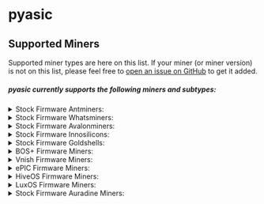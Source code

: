 # pyasic
## Supported Miners

Supported miner types are here on this list.  If your miner (or miner version) is not on this list, please feel free to [open an issue on GitHub](https://github.com/UpstreamData/pyasic/issues) to get it added.

##### pyasic currently supports the following miners and subtypes:
<style>
details {
    margin:0px;
    padding-top:0px;
    padding-bottom:0px;
}
</style>

<details>
<summary>Stock Firmware Antminers:</summary>
    <ul>
        <details>
            <summary>X3 Series:</summary>
                <ul>
                    <li><a href="../antminer/X3#d3">D3</a></li>
                    <li><a href="../antminer/X3#hs3">HS3</a></li>
                    <li><a href="../antminer/X3#l3_1">L3+</a></li>
                </ul>
        </details>
        <details>
            <summary>X5 Series:</summary>
                <ul>
                    <li><a href="../antminer/X5#dr5">DR5</a></li>
                </ul>
        </details>
        <details>
            <summary>X7 Series:</summary>
                <ul>
                    <li><a href="../antminer/X7#l7">L7</a></li>
                </ul>
        </details>
        <details>
            <summary>X9 Series:</summary>
                <ul>
                    <li><a href="../antminer/X9#e9pro">E9Pro</a></li>
                    <li><a href="../antminer/X9#s9">S9</a></li>
                    <li><a href="../antminer/X9#s9i">S9i</a></li>
                    <li><a href="../antminer/X9#s9j">S9j</a></li>
                    <li><a href="../antminer/X9#t9">T9</a></li>
                </ul>
        </details>
        <details>
            <summary>X15 Series:</summary>
                <ul>
                    <li><a href="../antminer/X15#z15">Z15</a></li>
                </ul>
        </details>
        <details>
            <summary>X17 Series:</summary>
                <ul>
                    <li><a href="../antminer/X17#s17">S17</a></li>
                    <li><a href="../antminer/X17#s17_1">S17+</a></li>
                    <li><a href="../antminer/X17#s17-pro">S17 Pro</a></li>
                    <li><a href="../antminer/X17#s17e">S17e</a></li>
                    <li><a href="../antminer/X17#t17">T17</a></li>
                    <li><a href="../antminer/X17#t17_1">T17+</a></li>
                    <li><a href="../antminer/X17#t17e">T17e</a></li>
                </ul>
        </details>
        <details>
            <summary>X19 Series:</summary>
                <ul>
                    <li><a href="../antminer/X19#s19">S19</a></li>
                    <li><a href="../antminer/X19#s19l">S19L</a></li>
                    <li><a href="../antminer/X19#s19-pro">S19 Pro</a></li>
                    <li><a href="../antminer/X19#s19j">S19j</a></li>
                    <li><a href="../antminer/X19#s19i">S19i</a></li>
                    <li><a href="../antminer/X19#s19_1">S19+</a></li>
                    <li><a href="../antminer/X19#s19j-no-pic">S19j No PIC</a></li>
                    <li><a href="../antminer/X19#s19-pro_1">S19 Pro+</a></li>
                    <li><a href="../antminer/X19#s19j-pro">S19j Pro</a></li>
                    <li><a href="../antminer/X19#s19-xp">S19 XP</a></li>
                    <li><a href="../antminer/X19#s19a">S19a</a></li>
                    <li><a href="../antminer/X19#s19a-pro">S19a Pro</a></li>
                    <li><a href="../antminer/X19#s19-pro-hydro">S19 Pro Hydro</a></li>
                    <li><a href="../antminer/X19#t19">T19</a></li>
                </ul>
        </details>
    </ul>
</details>
<details>
<summary>Stock Firmware Whatsminers:</summary>
    <ul>
        <details>
            <summary>M2X Series:</summary>
                <ul>
                    <li><a href="../whatsminer/M2X#m20-v10">M20 V10</a></li>
                    <li><a href="../whatsminer/M2X#m20s-v10">M20S V10</a></li>
                    <li><a href="../whatsminer/M2X#m20s-v20">M20S V20</a></li>
                    <li><a href="../whatsminer/M2X#m20s-v30">M20S V30</a></li>
                    <li><a href="../whatsminer/M2X#m20p-v10">M20P V10</a></li>
                    <li><a href="../whatsminer/M2X#m20p-v30">M20P V30</a></li>
                    <li><a href="../whatsminer/M2X#m20s_1-v30">M20S+ V30</a></li>
                    <li><a href="../whatsminer/M2X#m21-v10">M21 V10</a></li>
                    <li><a href="../whatsminer/M2X#m21s-v20">M21S V20</a></li>
                    <li><a href="../whatsminer/M2X#m21s-v60">M21S V60</a></li>
                    <li><a href="../whatsminer/M2X#m21s-v70">M21S V70</a></li>
                    <li><a href="../whatsminer/M2X#m21s_1-v20">M21S+ V20</a></li>
                    <li><a href="../whatsminer/M2X#m29-v10">M29 V10</a></li>
                </ul>
        </details>
        <details>
            <summary>M3X Series:</summary>
                <ul>
                    <li><a href="../whatsminer/M3X#m30-v10">M30 V10</a></li>
                    <li><a href="../whatsminer/M3X#m30-v20">M30 V20</a></li>
                    <li><a href="../whatsminer/M3X#m30k-v10">M30K V10</a></li>
                    <li><a href="../whatsminer/M3X#m30l-v10">M30L V10</a></li>
                    <li><a href="../whatsminer/M3X#m30s-v10">M30S V10</a></li>
                    <li><a href="../whatsminer/M3X#m30s-v20">M30S V20</a></li>
                    <li><a href="../whatsminer/M3X#m30s-v30">M30S V30</a></li>
                    <li><a href="../whatsminer/M3X#m30s-v40">M30S V40</a></li>
                    <li><a href="../whatsminer/M3X#m30s-v50">M30S V50</a></li>
                    <li><a href="../whatsminer/M3X#m30s-v60">M30S V60</a></li>
                    <li><a href="../whatsminer/M3X#m30s-v70">M30S V70</a></li>
                    <li><a href="../whatsminer/M3X#m30s-v80">M30S V80</a></li>
                    <li><a href="../whatsminer/M3X#m30s-ve10">M30S VE10</a></li>
                    <li><a href="../whatsminer/M3X#m30s-ve20">M30S VE20</a></li>
                    <li><a href="../whatsminer/M3X#m30s-ve30">M30S VE30</a></li>
                    <li><a href="../whatsminer/M3X#m30s-ve40">M30S VE40</a></li>
                    <li><a href="../whatsminer/M3X#m30s-ve50">M30S VE50</a></li>
                    <li><a href="../whatsminer/M3X#m30s-ve60">M30S VE60</a></li>
                    <li><a href="../whatsminer/M3X#m30s-ve70">M30S VE70</a></li>
                    <li><a href="../whatsminer/M3X#m30s-vf10">M30S VF10</a></li>
                    <li><a href="../whatsminer/M3X#m30s-vf20">M30S VF20</a></li>
                    <li><a href="../whatsminer/M3X#m30s-vf30">M30S VF30</a></li>
                    <li><a href="../whatsminer/M3X#m30s-vg10">M30S VG10</a></li>
                    <li><a href="../whatsminer/M3X#m30s-vg20">M30S VG20</a></li>
                    <li><a href="../whatsminer/M3X#m30s-vg30">M30S VG30</a></li>
                    <li><a href="../whatsminer/M3X#m30s-vg40">M30S VG40</a></li>
                    <li><a href="../whatsminer/M3X#m30s-vh10">M30S VH10</a></li>
                    <li><a href="../whatsminer/M3X#m30s-vh20">M30S VH20</a></li>
                    <li><a href="../whatsminer/M3X#m30s-vh30">M30S VH30</a></li>
                    <li><a href="../whatsminer/M3X#m30s-vh40">M30S VH40</a></li>
                    <li><a href="../whatsminer/M3X#m30s-vh50">M30S VH50</a></li>
                    <li><a href="../whatsminer/M3X#m30s-vh60">M30S VH60</a></li>
                    <li><a href="../whatsminer/M3X#m30s-vi20">M30S VI20</a></li>
                    <li><a href="../whatsminer/M3X#m30s_1-v10">M30S+ V10</a></li>
                    <li><a href="../whatsminer/M3X#m30s_1-v20">M30S+ V20</a></li>
                    <li><a href="../whatsminer/M3X#m30s_1-v30">M30S+ V30</a></li>
                    <li><a href="../whatsminer/M3X#m30s_1-v40">M30S+ V40</a></li>
                    <li><a href="../whatsminer/M3X#m30s_1-v50">M30S+ V50</a></li>
                    <li><a href="../whatsminer/M3X#m30s_1-v60">M30S+ V60</a></li>
                    <li><a href="../whatsminer/M3X#m30s_1-v70">M30S+ V70</a></li>
                    <li><a href="../whatsminer/M3X#m30s_1-v80">M30S+ V80</a></li>
                    <li><a href="../whatsminer/M3X#m30s_1-v90">M30S+ V90</a></li>
                    <li><a href="../whatsminer/M3X#m30s_1-v100">M30S+ V100</a></li>
                    <li><a href="../whatsminer/M3X#m30s_1-ve30">M30S+ VE30</a></li>
                    <li><a href="../whatsminer/M3X#m30s_1-ve40">M30S+ VE40</a></li>
                    <li><a href="../whatsminer/M3X#m30s_1-ve50">M30S+ VE50</a></li>
                    <li><a href="../whatsminer/M3X#m30s_1-ve60">M30S+ VE60</a></li>
                    <li><a href="../whatsminer/M3X#m30s_1-ve70">M30S+ VE70</a></li>
                    <li><a href="../whatsminer/M3X#m30s_1-ve80">M30S+ VE80</a></li>
                    <li><a href="../whatsminer/M3X#m30s_1-ve90">M30S+ VE90</a></li>
                    <li><a href="../whatsminer/M3X#m30s_1-ve100">M30S+ VE100</a></li>
                    <li><a href="../whatsminer/M3X#m30s_1-vf20">M30S+ VF20</a></li>
                    <li><a href="../whatsminer/M3X#m30s_1-vf30">M30S+ VF30</a></li>
                    <li><a href="../whatsminer/M3X#m30s_1-vg20">M30S+ VG20</a></li>
                    <li><a href="../whatsminer/M3X#m30s_1-vg30">M30S+ VG30</a></li>
                    <li><a href="../whatsminer/M3X#m30s_1-vg40">M30S+ VG40</a></li>
                    <li><a href="../whatsminer/M3X#m30s_1-vg50">M30S+ VG50</a></li>
                    <li><a href="../whatsminer/M3X#m30s_1-vg60">M30S+ VG60</a></li>
                    <li><a href="../whatsminer/M3X#m30s_1-vh10">M30S+ VH10</a></li>
                    <li><a href="../whatsminer/M3X#m30s_1-vh20">M30S+ VH20</a></li>
                    <li><a href="../whatsminer/M3X#m30s_1-vh30">M30S+ VH30</a></li>
                    <li><a href="../whatsminer/M3X#m30s_1-vh40">M30S+ VH40</a></li>
                    <li><a href="../whatsminer/M3X#m30s_1-vh50">M30S+ VH50</a></li>
                    <li><a href="../whatsminer/M3X#m30s_1-vh60">M30S+ VH60</a></li>
                    <li><a href="../whatsminer/M3X#m30s_1_1-v10">M30S++ V10</a></li>
                    <li><a href="../whatsminer/M3X#m30s_1_1-v20">M30S++ V20</a></li>
                    <li><a href="../whatsminer/M3X#m30s_1_1-ve30">M30S++ VE30</a></li>
                    <li><a href="../whatsminer/M3X#m30s_1_1-ve40">M30S++ VE40</a></li>
                    <li><a href="../whatsminer/M3X#m30s_1_1-ve50">M30S++ VE50</a></li>
                    <li><a href="../whatsminer/M3X#m30s_1_1-vf40">M30S++ VF40</a></li>
                    <li><a href="../whatsminer/M3X#m30s_1_1-vg30">M30S++ VG30</a></li>
                    <li><a href="../whatsminer/M3X#m30s_1_1-vg40">M30S++ VG40</a></li>
                    <li><a href="../whatsminer/M3X#m30s_1_1-vg50">M30S++ VG50</a></li>
                    <li><a href="../whatsminer/M3X#m30s_1_1-vh10">M30S++ VH10</a></li>
                    <li><a href="../whatsminer/M3X#m30s_1_1-vh20">M30S++ VH20</a></li>
                    <li><a href="../whatsminer/M3X#m30s_1_1-vh30">M30S++ VH30</a></li>
                    <li><a href="../whatsminer/M3X#m30s_1_1-vh40">M30S++ VH40</a></li>
                    <li><a href="../whatsminer/M3X#m30s_1_1-vh50">M30S++ VH50</a></li>
                    <li><a href="../whatsminer/M3X#m30s_1_1-vh60">M30S++ VH60</a></li>
                    <li><a href="../whatsminer/M3X#m30s_1_1-vh70">M30S++ VH70</a></li>
                    <li><a href="../whatsminer/M3X#m30s_1_1-vh80">M30S++ VH80</a></li>
                    <li><a href="../whatsminer/M3X#m30s_1_1-vh90">M30S++ VH90</a></li>
                    <li><a href="../whatsminer/M3X#m30s_1_1-vh100">M30S++ VH100</a></li>
                    <li><a href="../whatsminer/M3X#m30s_1_1-vj20">M30S++ VJ20</a></li>
                    <li><a href="../whatsminer/M3X#m30s_1_1-vj30">M30S++ VJ30</a></li>
                    <li><a href="../whatsminer/M3X#m31-v10">M31 V10</a></li>
                    <li><a href="../whatsminer/M3X#m31-v20">M31 V20</a></li>
                    <li><a href="../whatsminer/M3X#m31h-v10">M31H V10</a></li>
                    <li><a href="../whatsminer/M3X#m31h-v40">M31H V40</a></li>
                    <li><a href="../whatsminer/M3X#m30l-v10">M30L V10</a></li>
                    <li><a href="../whatsminer/M3X#m31s-v10">M31S V10</a></li>
                    <li><a href="../whatsminer/M3X#m31s-v20">M31S V20</a></li>
                    <li><a href="../whatsminer/M3X#m31s-v30">M31S V30</a></li>
                    <li><a href="../whatsminer/M3X#m31s-v40">M31S V40</a></li>
                    <li><a href="../whatsminer/M3X#m31s-v50">M31S V50</a></li>
                    <li><a href="../whatsminer/M3X#m31s-v60">M31S V60</a></li>
                    <li><a href="../whatsminer/M3X#m31s-v70">M31S V70</a></li>
                    <li><a href="../whatsminer/M3X#m31s-v80">M31S V80</a></li>
                    <li><a href="../whatsminer/M3X#m31s-v90">M31S V90</a></li>
                    <li><a href="../whatsminer/M3X#m31s-ve10">M31S VE10</a></li>
                    <li><a href="../whatsminer/M3X#m31s-ve20">M31S VE20</a></li>
                    <li><a href="../whatsminer/M3X#m31s-ve30">M31S VE30</a></li>
                    <li><a href="../whatsminer/M3X#m31se-v10">M31SE V10</a></li>
                    <li><a href="../whatsminer/M3X#m31se-v20">M31SE V20</a></li>
                    <li><a href="../whatsminer/M3X#m31se-v30">M31SE V30</a></li>
                    <li><a href="../whatsminer/M3X#m31s_1-v10">M31S+ V10</a></li>
                    <li><a href="../whatsminer/M3X#m31s_1-v20">M31S+ V20</a></li>
                    <li><a href="../whatsminer/M3X#m31s_1-v30">M31S+ V30</a></li>
                    <li><a href="../whatsminer/M3X#m31s_1-v40">M31S+ V40</a></li>
                    <li><a href="../whatsminer/M3X#m31s_1-v50">M31S+ V50</a></li>
                    <li><a href="../whatsminer/M3X#m31s_1-v60">M31S+ V60</a></li>
                    <li><a href="../whatsminer/M3X#m31s_1-v80">M31S+ V80</a></li>
                    <li><a href="../whatsminer/M3X#m31s_1-v90">M31S+ V90</a></li>
                    <li><a href="../whatsminer/M3X#m31s_1-v100">M31S+ V100</a></li>
                    <li><a href="../whatsminer/M3X#m31s_1-ve10">M31S+ VE10</a></li>
                    <li><a href="../whatsminer/M3X#m31s_1-ve20">M31S+ VE20</a></li>
                    <li><a href="../whatsminer/M3X#m31s_1-ve30">M31S+ VE30</a></li>
                    <li><a href="../whatsminer/M3X#m31s_1-ve40">M31S+ VE40</a></li>
                    <li><a href="../whatsminer/M3X#m31s_1-ve50">M31S+ VE50</a></li>
                    <li><a href="../whatsminer/M3X#m31s_1-ve60">M31S+ VE60</a></li>
                    <li><a href="../whatsminer/M3X#m31s_1-ve80">M31S+ VE80</a></li>
                    <li><a href="../whatsminer/M3X#m31s_1-vf20">M31S+ VF20</a></li>
                    <li><a href="../whatsminer/M3X#m31s_1-vf30">M31S+ VF30</a></li>
                    <li><a href="../whatsminer/M3X#m31s_1-vg20">M31S+ VG20</a></li>
                    <li><a href="../whatsminer/M3X#m31s_1-vg30">M31S+ VG30</a></li>
                    <li><a href="../whatsminer/M3X#m32-v10">M32 V10</a></li>
                    <li><a href="../whatsminer/M3X#m32-v20">M32 V20</a></li>
                    <li><a href="../whatsminer/M3X#m33-v10">M33 V10</a></li>
                    <li><a href="../whatsminer/M3X#m33-v20">M33 V20</a></li>
                    <li><a href="../whatsminer/M3X#m33-v30">M33 V30</a></li>
                    <li><a href="../whatsminer/M3X#m33s-vg30">M33S VG30</a></li>
                    <li><a href="../whatsminer/M3X#m33s_1-vg20">M33S+ VG20</a></li>
                    <li><a href="../whatsminer/M3X#m33s_1-vh20">M33S+ VH20</a></li>
                    <li><a href="../whatsminer/M3X#m33s_1-vh30">M33S+ VH30</a></li>
                    <li><a href="../whatsminer/M3X#m33s_1_1-vh20">M33S++ VH20</a></li>
                    <li><a href="../whatsminer/M3X#m33s_1_1-vh30">M33S++ VH30</a></li>
                    <li><a href="../whatsminer/M3X#m33s_1_1-vg40">M33S++ VG40</a></li>
                    <li><a href="../whatsminer/M3X#m34s_1-ve10">M34S+ VE10</a></li>
                    <li><a href="../whatsminer/M3X#m36s-ve10">M36S VE10</a></li>
                    <li><a href="../whatsminer/M3X#m36s_1-vg30">M36S+ VG30</a></li>
                    <li><a href="../whatsminer/M3X#m36s_1_1-vh30">M36S++ VH30</a></li>
                    <li><a href="../whatsminer/M3X#m39-v10">M39 V10</a></li>
                    <li><a href="../whatsminer/M3X#m39-v20">M39 V20</a></li>
                    <li><a href="../whatsminer/M3X#m39-v30">M39 V30</a></li>
                </ul>
        </details>
        <details>
            <summary>M5X Series:</summary>
                <ul>
                    <li><a href="../whatsminer/M5X#m50-ve30">M50 VE30</a></li>
                    <li><a href="../whatsminer/M5X#m50-vg30">M50 VG30</a></li>
                    <li><a href="../whatsminer/M5X#m50-vh10">M50 VH10</a></li>
                    <li><a href="../whatsminer/M5X#m50-vh20">M50 VH20</a></li>
                    <li><a href="../whatsminer/M5X#m50-vh30">M50 VH30</a></li>
                    <li><a href="../whatsminer/M5X#m50-vh40">M50 VH40</a></li>
                    <li><a href="../whatsminer/M5X#m50-vh50">M50 VH50</a></li>
                    <li><a href="../whatsminer/M5X#m50-vh60">M50 VH60</a></li>
                    <li><a href="../whatsminer/M5X#m50-vh70">M50 VH70</a></li>
                    <li><a href="../whatsminer/M5X#m50-vh80">M50 VH80</a></li>
                    <li><a href="../whatsminer/M5X#m50-vj10">M50 VJ10</a></li>
                    <li><a href="../whatsminer/M5X#m50-vj20">M50 VJ20</a></li>
                    <li><a href="../whatsminer/M5X#m50-vj30">M50 VJ30</a></li>
                    <li><a href="../whatsminer/M5X#m50s-vj10">M50S VJ10</a></li>
                    <li><a href="../whatsminer/M5X#m50s-vj20">M50S VJ20</a></li>
                    <li><a href="../whatsminer/M5X#m50s-vj30">M50S VJ30</a></li>
                    <li><a href="../whatsminer/M5X#m50s-vh10">M50S VH10</a></li>
                    <li><a href="../whatsminer/M5X#m50s-vh20">M50S VH20</a></li>
                    <li><a href="../whatsminer/M5X#m50s-vh30">M50S VH30</a></li>
                    <li><a href="../whatsminer/M5X#m50s-vh40">M50S VH40</a></li>
                    <li><a href="../whatsminer/M5X#m50s-vh50">M50S VH50</a></li>
                    <li><a href="../whatsminer/M5X#m50s_1-vh30">M50S+ VH30</a></li>
                    <li><a href="../whatsminer/M5X#m50s_1-vh40">M50S+ VH40</a></li>
                    <li><a href="../whatsminer/M5X#m50s_1-vj30">M50S+ VJ30</a></li>
                    <li><a href="../whatsminer/M5X#m50s_1-vk20">M50S+ VK20</a></li>
                    <li><a href="../whatsminer/M5X#m50s_1_1-vk10">M50S++ VK10</a></li>
                    <li><a href="../whatsminer/M5X#m50s_1_1-vk20">M50S++ VK20</a></li>
                    <li><a href="../whatsminer/M5X#m50s_1_1-vk30">M50S++ VK30</a></li>
                    <li><a href="../whatsminer/M5X#m53-vh30">M53 VH30</a></li>
                    <li><a href="../whatsminer/M5X#m53s-vh30">M53S VH30</a></li>
                    <li><a href="../whatsminer/M5X#m53s-vj40">M53S VJ40</a></li>
                    <li><a href="../whatsminer/M5X#m53s_1-vj30">M53S+ VJ30</a></li>
                    <li><a href="../whatsminer/M5X#m53s_1_1-vk10">M53S++ VK10</a></li>
                    <li><a href="../whatsminer/M5X#m56-vh30">M56 VH30</a></li>
                    <li><a href="../whatsminer/M5X#m56s-vh30">M56S VH30</a></li>
                    <li><a href="../whatsminer/M5X#m56s_1-vj30">M56S+ VJ30</a></li>
                    <li><a href="../whatsminer/M5X#m59-vh30">M59 VH30</a></li>
                </ul>
        </details>
        <details>
            <summary>M6X Series:</summary>
                <ul>
                    <li><a href="../whatsminer/M6X#m60-vk10">M60 VK10</a></li>
                    <li><a href="../whatsminer/M6X#m60-vk20">M60 VK20</a></li>
                    <li><a href="../whatsminer/M6X#m60-vk30">M60 VK30</a></li>
                    <li><a href="../whatsminer/M6X#m60-vk40">M60 VK40</a></li>
                    <li><a href="../whatsminer/M6X#m60s-vk10">M60S VK10</a></li>
                    <li><a href="../whatsminer/M6X#m60s-vk20">M60S VK20</a></li>
                    <li><a href="../whatsminer/M6X#m60s-vk30">M60S VK30</a></li>
                    <li><a href="../whatsminer/M6X#m60s-vk40">M60S VK40</a></li>
                    <li><a href="../whatsminer/M6X#m63-vk10">M63 VK10</a></li>
                    <li><a href="../whatsminer/M6X#m63-vk20">M63 VK20</a></li>
                    <li><a href="../whatsminer/M6X#m63-vk30">M63 VK30</a></li>
                    <li><a href="../whatsminer/M6X#m63s-vk10">M63S VK10</a></li>
                    <li><a href="../whatsminer/M6X#m63s-vk20">M63S VK20</a></li>
                    <li><a href="../whatsminer/M6X#m63s-vk30">M63S VK30</a></li>
                    <li><a href="../whatsminer/M6X#m66-vk20">M66 VK20</a></li>
                    <li><a href="../whatsminer/M6X#m66-vk30">M66 VK30</a></li>
                    <li><a href="../whatsminer/M6X#m66s-vk20">M66S VK20</a></li>
                    <li><a href="../whatsminer/M6X#m66s-vk30">M66S VK30</a></li>
                    <li><a href="../whatsminer/M6X#m66s-vk40">M66S VK40</a></li>
                </ul>
        </details>
    </ul>
</details>
<details>
<summary>Stock Firmware Avalonminers:</summary>
    <ul>
        <details>
            <summary>A7X Series:</summary>
                <ul>
                    <li><a href="../avalonminer/A7X#avalon-721">Avalon 721</a></li>
                    <li><a href="../avalonminer/A7X#avalon-741">Avalon 741</a></li>
                    <li><a href="../avalonminer/A7X#avalon-761">Avalon 761</a></li>
                </ul>
        </details>
        <details>
            <summary>A8X Series:</summary>
                <ul>
                    <li><a href="../avalonminer/A8X#avalon-821">Avalon 821</a></li>
                    <li><a href="../avalonminer/A8X#avalon-841">Avalon 841</a></li>
                    <li><a href="../avalonminer/A8X#avalon-851">Avalon 851</a></li>
                </ul>
        </details>
        <details>
            <summary>A9X Series:</summary>
                <ul>
                    <li><a href="../avalonminer/A9X#avalon-921">Avalon 921</a></li>
                </ul>
        </details>
        <details>
            <summary>A10X Series:</summary>
                <ul>
                    <li><a href="../avalonminer/A10X#avalon-1026">Avalon 1026</a></li>
                    <li><a href="../avalonminer/A10X#avalon-1047">Avalon 1047</a></li>
                    <li><a href="../avalonminer/A10X#avalon-1066">Avalon 1066</a></li>
                </ul>
        </details>
        <details>
            <summary>A11X Series:</summary>
                <ul>
                    <li><a href="../avalonminer/A11X#avalon-1166-pro">Avalon 1166 Pro</a></li>
                </ul>
        </details>
        <details>
            <summary>A12X Series:</summary>
                <ul>
                    <li><a href="../avalonminer/A12X#avalon-1246">Avalon 1246</a></li>
                </ul>
        </details>
    </ul>
</details>
<details>
<summary>Stock Firmware Innosilicons:</summary>
    <ul>
        <details>
            <summary>T3X Series:</summary>
                <ul>
                    <li><a href="../innosilicon/T3X#t3h_1">T3H+</a></li>
                </ul>
        </details>
        <details>
            <summary>A10X Series:</summary>
                <ul>
                    <li><a href="../innosilicon/A10X#a10x">A10X</a></li>
                </ul>
        </details>
    </ul>
</details>
<details>
<summary>Stock Firmware Goldshells:</summary>
    <ul>
        <details>
            <summary>X5 Series:</summary>
                <ul>
                    <li><a href="../goldshell/X5#ck5">CK5</a></li>
                    <li><a href="../goldshell/X5#hs5">HS5</a></li>
                    <li><a href="../goldshell/X5#kd5">KD5</a></li>
                </ul>
        </details>
        <details>
            <summary>XMax Series:</summary>
                <ul>
                    <li><a href="../goldshell/XMax#kd-max">KD Max</a></li>
                </ul>
        </details>
        <details>
            <summary>XBox Series:</summary>
                <ul>
                    <li><a href="../goldshell/XBox#kd-box-ii">KD Box II</a></li>
                    <li><a href="../goldshell/XBox#kd-box-pro">KD Box Pro</a></li>
                </ul>
        </details>
    </ul>
</details>
<details>
<summary>BOS+ Firmware Miners:</summary>
    <ul>
        <details>
            <summary>X9 Series:</summary>
                <ul>
                    <li><a href="../antminer/X9#s9-bos_1">S9 (BOS+)</a></li>
                </ul>
        </details>
        <details>
            <summary>X17 Series:</summary>
                <ul>
                    <li><a href="../antminer/X17#s17-bos_1">S17 (BOS+)</a></li>
                    <li><a href="../antminer/X17#s17_1-bos_1">S17+ (BOS+)</a></li>
                    <li><a href="../antminer/X17#s17-pro-bos_1">S17 Pro (BOS+)</a></li>
                    <li><a href="../antminer/X17#s17e-bos_1">S17e (BOS+)</a></li>
                    <li><a href="../antminer/X17#t17-bos_1">T17 (BOS+)</a></li>
                    <li><a href="../antminer/X17#t17_1-bos_1">T17+ (BOS+)</a></li>
                    <li><a href="../antminer/X17#t17e-bos_1">T17e (BOS+)</a></li>
                </ul>
        </details>
        <details>
            <summary>X19 Series:</summary>
                <ul>
                    <li><a href="../antminer/X19#s19">S19</a></li>
                    <li><a href="../antminer/X19#s19_1">S19+</a></li>
                    <li><a href="../antminer/X19#s19-pro">S19 Pro</a></li>
                    <li><a href="../antminer/X19#s19a">S19a</a></li>
                    <li><a href="../antminer/X19#s19a-pro">S19a Pro</a></li>
                    <li><a href="../antminer/X19#s19j">S19j</a></li>
                    <li><a href="../antminer/X19#s19j-no-pic">S19j No PIC</a></li>
                    <li><a href="../antminer/X19#s19j-pro">S19j Pro</a></li>
                    <li><a href="../antminer/X19#s19j-pro">S19j Pro</a></li>
                    <li><a href="../antminer/X19#s19j-pro_1">S19j Pro+</a></li>
                    <li><a href="../antminer/X19#s19k-pro-no-pic">S19k Pro No PIC</a></li>
                    <li><a href="../antminer/X19#s19-xp">S19 XP</a></li>
                    <li><a href="../antminer/X19#t19">T19</a></li>
                </ul>
        </details>
    </ul>
</details>
<details>
<summary>Vnish Firmware Miners:</summary>
    <ul>
        <details>
            <summary>X3 Series:</summary>
                <ul>
                    <li><a href="../antminer/X3#l3_1-vnish">L3+ (VNish)</a></li>
                    <li><a href="../antminer/X3#l3_1-vnish">L3+ (VNish)</a></li>
                </ul>
        </details>
        <details>
            <summary>X7 Series:</summary>
                <ul>
                    <li><a href="../antminer/X7#l7-vnish">L7 (VNish)</a></li>
                </ul>
        </details>
        <details>
            <summary>X17 Series:</summary>
                <ul>
                    <li><a href="../antminer/X17#s17_1-vnish">S17+ (VNish)</a></li>
                    <li><a href="../antminer/X17#s17-pro-vnish">S17 Pro (VNish)</a></li>
                </ul>
        </details>
        <details>
            <summary>X19 Series:</summary>
                <ul>
                    <li><a href="../antminer/X19#s19-vnish">S19 (VNish)</a></li>
                    <li><a href="../antminer/X19#s19-no-pic-vnish">S19 No PIC (VNish)</a></li>
                    <li><a href="../antminer/X19#s19-pro-vnish">S19 Pro (VNish)</a></li>
                    <li><a href="../antminer/X19#s19j-vnish">S19j (VNish)</a></li>
                    <li><a href="../antminer/X19#s19j-pro-vnish">S19j Pro (VNish)</a></li>
                    <li><a href="../antminer/X19#s19a-vnish">S19a (VNish)</a></li>
                    <li><a href="../antminer/X19#s19a-pro-vnish">S19a Pro (VNish)</a></li>
                    <li><a href="../antminer/X19#t19-vnish">T19 (VNish)</a></li>
                </ul>
        </details>
    </ul>
</details>
<details>
<summary>ePIC Firmware Miners:</summary>
    <ul>
        <details>
            <summary>X19 Series:</summary>
                <ul>
                    <li><a href="../antminer/X19#s19-epic">S19 (ePIC)</a></li>
                    <li><a href="../antminer/X19#s19-pro-epic">S19 Pro (ePIC)</a></li>
                    <li><a href="../antminer/X19#s19j-epic">S19j (ePIC)</a></li>
                    <li><a href="../antminer/X19#s19j-pro-epic">S19j Pro (ePIC)</a></li>
                    <li><a href="../antminer/X19#s19j-pro_1-epic">S19j Pro+ (ePIC)</a></li>
                    <li><a href="../antminer/X19#s19k-pro-epic">S19k Pro (ePIC)</a></li>
                    <li><a href="../antminer/X19#s19-xp-epic">S19 XP (ePIC)</a></li>
                </ul>
        </details>
        <details>
            <summary>X21 Series:</summary>
                <ul>
                    <li><a href="../antminer/X21#s21-epic">S21 (ePIC)</a></li>
                </ul>
        </details>
    </ul>
</details>
<details>
<summary>HiveOS Firmware Miners:</summary>
    <ul>
        <details>
            <summary>X9 Series:</summary>
                <ul>
                    <li><a href="../antminer/X9#t9-hive">T9 (Hive)</a></li>
                </ul>
        </details>
    </ul>
</details>
<details>
<summary>LuxOS Firmware Miners:</summary>
    <ul>
        <details>
            <summary>X9 Series:</summary>
                <ul>
                    <li><a href="../antminer/X9#s9-luxos">S9 (LuxOS)</a></li>
                </ul>
        </details>
        <details>
            <summary>X19 Series:</summary>
                <ul>
                    <li><a href="../antminer/X19#s19-luxos">S19 (LuxOS)</a></li>
                </ul>
        </details>
    </ul>
</details>
<details>
<summary>Stock Firmware Auradine Miners:</summary>
    <ul>
        <details>
            <summary>AD Series:</summary>
                <ul>
                    <li><a href="../auradine/AD#at1500">AT1500</a></li>
                    <li><a href="../auradine/AD#at2860">AT2860</a></li>
                    <li><a href="../auradine/AD#at2880">AT2880</a></li>
                </ul>
        </details>
        <details>
            <summary>AI Series:</summary>
                <ul>
                    <li><a href="../auradine/AI#ai2500">AI2500</a></li>
                    <li><a href="../auradine/AI#ai3680">AI3680</a></li>
                </ul>
        </details>
        <details>
            <summary>AT Series:</summary>
                <ul>
                    <li><a href="../auradine/AT#ad2500">AD2500</a></li>
                    <li><a href="../auradine/AT#ad3500">AD3500</a></li>
                </ul>
        </details>
    </ul>
</details>